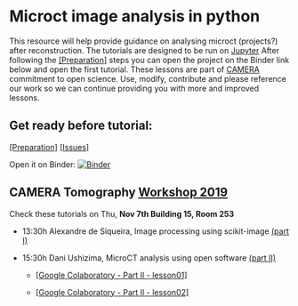Microct image analysis in python
================================

This resource will help provide guidance on analysing microct (projects?) after reconstruction. The tutorials are designed to be run on [Jupyter](https://jupyter-notebook.readthedocs.io/en/stable/) After following the [[Preparation]](https://github.com/CameraIA/microct_skimage/blob/master/preparation.md) steps you can open the project on the Binder link below and open the first tutorial.  These lessons are part of [CAMERA](camera.lbl.gov)  commitment to open science. Use, modify, contribute and please reference our work so we can continue providing you with more and improved lessons. 

Get ready before tutorial:
--------------------------
[[Preparation]](https://github.com/CameraIA/microct_skimage/blob/master/preparation.md)  [[Issues]](https://github.com/CameraIA/microct_skimage/issues)

Open it on Binder: [![Binder](https://mybinder.org/badge_logo.svg)](https://mybinder.org/v2/gh/CameraIA/microct_skimage/master)


CAMERA Tomography [Workshop 2019](http://microct.lbl.gov/cameratomo2019)
--------------------------------------------------------------------------

Check these tutorials on Thu, **Nov 7th Building 15, Room 253**

-	13:30h Alexandre de Siqueira, Image processing using scikit-image [(part I)](https://github.com/CameraIA/microct_skimage/tree/master/partI)

-	15:30h Dani Ushizima, MicroCT analysis using open software [(part II)](https://github.com/CameraIA/microct_skimage/tree/master/partII) 
  
    - [[Google Colaboratory - Part II - lesson01]](https://drive.google.com/file/d/1l3nUSw5N2QQgcZqlO9gULRN3PHrkde6Q/view?usp=sharing)
    
    - [[Google Colaboratory - Part II - lesson02]](https://drive.google.com/file/d/1GX3Gp0IgqCCn7KbpwG2LVsVCKKyGd-45/view?usp=sharing)

